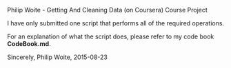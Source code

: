 Philip Woite - Getting And Cleaning Data (on Coursera) Course Project

I have only submitted one script that performs all of the required operations.

For an explanation of what the script does, please refer to my code book **CodeBook.md**.

Sincerely,
Philip Woite, 2015-08-23
